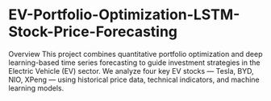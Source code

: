 # EV-Portfolio-Optimization-LSTM-Stock-Price-Forecasting
Overview This project combines quantitative portfolio optimization and deep learning-based time series forecasting to guide investment strategies in the Electric Vehicle (EV) sector. We analyze four key EV stocks — Tesla, BYD, NIO, XPeng — using historical price data, technical indicators, and machine learning models.
